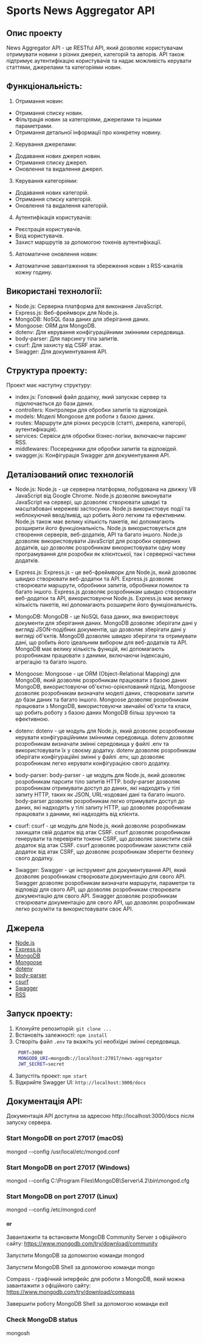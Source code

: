 # Sports News Aggregator API

## Опис проекту
News Aggregator API - це RESTful API, який дозволяє користувачам отримувати новини з різних джерел, категорій та авторів. API також підтримує аутентифікацію користувачів та надає можливість керувати статтями, джерелами та категоріями новин.

## Функціональність:
1. Отримання новин:
- Отримання списку новин.
- Фільтрація новин за категоріями, джерелами та іншими параметрами.
- Отримання детальної інформації про конкретну новину.

2. Керування джерелами:
- Додавання нових джерел новин.
- Отримання списку джерел.
- Оновлення та видалення джерел.

3. Керування категоріями:
- Додавання нових категорій.
- Отримання списку категорій.
- Оновлення та видалення категорій.

4. Аутентифікація користувачів:
- Реєстрація користувачів.
- Вхід користувачів.
- Захист маршрутів за допомогою токенів аутентифікації.

5. Автоматичне оновлення новин:
- Автоматичне завантаження та збереження новин з RSS-каналів кожну годину.

## Використані технології:
- Node.js: Серверна платформа для виконання JavaScript.
- Express.js: Веб-фреймворк для Node.js.
- MongoDB: NoSQL база даних для зберігання даних.
- Mongoose: ORM для MongoDB.
- dotenv: Для керування конфігураційними змінними середовища.
- body-parser: Для парсингу тіла запитів.
- csurf: Для захисту від CSRF атак.
- Swagger: Для документування API.

## Структура проекту:
Проект має наступну структуру:

- index.js: Головний файл додатку, який запускає сервер та підключається до бази даних.
- controllers: Контролери для обробки запитів та відповідей.
- models: Моделі Mongoose для роботи з базою даних.
- routes: Маршрути для різних ресурсів (статті, джерела, категорії, аутентифікація).
- services: Сервіси для обробки бізнес-логіки, включаючи парсинг RSS.
- middlewares: Посередники для обробки запитів та відповідей.
- swagger.js: Конфігурація Swagger для документування API.


## Деталізований опис технологій
- Node.js: Node.js - це серверна платформа, побудована на движку V8 JavaScript від Google Chrome. Node.js дозволяє виконувати JavaScript на сервері, що дозволяє створювати швидкі та масштабовані мережеві застосунки. Node.js використовує події та неблокуючий ввод/вивід, що робить його легким та ефективним. Node.js також має велику кількість пакетів, які допомагають розширити його функціональність. Node.js використовується для створення серверів, веб-додатків, API та багато іншого. Node.js дозволяє використовувати JavaScript для розробки серверних додатків, що дозволяє розробникам використовувати одну мову програмування для розробки як клієнтської, так і серверної частини додатків.

- Express.js: Express.js - це веб-фреймворк для Node.js, який дозволяє швидко створювати веб-додатки та API. Express.js дозволяє створювати маршрути, обробники запитів, обробники помилок та багато іншого. Express.js дозволяє розробникам швидко створювати веб-додатки та API, використовуючи Node.js. Express.js має велику кількість пакетів, які допомагають розширити його функціональність.

- MongoDB: MongoDB - це NoSQL база даних, яка використовує документи для зберігання даних. MongoDB дозволяє зберігати дані у вигляді JSON-подібних документів, що дозволяє зберігати дані у вигляді об'єктів. MongoDB дозволяє швидко зберігати та отримувати дані, що робить його ідеальним вибором для веб-додатків та API. MongoDB має велику кількість функцій, які допомагають розробникам працювати з даними, включаючи індексацію, агрегацію та багато іншого.

- Mongoose: Mongoose - це ORM (Object-Relational Mapping) для MongoDB, який дозволяє розробникам працювати з базою даних MongoDB, використовуючи об'єктно-орієнтований підхід. Mongoose дозволяє розробникам визначати моделі даних, створювати запити до бази даних та багато іншого. Mongoose дозволяє розробникам працювати з MongoDB, використовуючи звичайні об'єкти та класи, що робить роботу з базою даних MongoDB більш зручною та ефективною.

- dotenv: dotenv - це модуль для Node.js, який дозволяє розробникам керувати конфігураційними змінними середовища. dotenv дозволяє розробникам визначати змінні середовища у файлі .env та використовувати їх у своєму додатку. dotenv дозволяє розробникам зберігати конфігураційні змінні у файлі .env, що дозволяє розробникам легко керувати конфігурацією свого додатку.

- body-parser: body-parser - це модуль для Node.js, який дозволяє розробникам парсити тіло запитів HTTP. body-parser дозволяє розробникам отримувати доступ до даних, які надходять у тілі запиту HTTP, таких як JSON, URL-кодовані дані та багато іншого. body-parser дозволяє розробникам легко отримувати доступ до даних, які надходять у тілі запиту HTTP, що дозволяє розробникам працювати з даними, які надходять від клієнта.

- csurf: csurf - це модуль для Node.js, який дозволяє розробникам захищати свій додаток від атак CSRF. csurf дозволяє розробникам генерувати та перевіряти токени CSRF, що дозволяє захистити свій додаток від атак CSRF. csurf дозволяє розробникам захистити свій додаток від атак CSRF, що дозволяє розробникам зберегти безпеку свого додатку.

- Swagger: Swagger - це інструмент для документування API, який дозволяє розробникам створювати документацію для свого API. Swagger дозволяє розробникам визначати маршрути, параметри та відповіді для свого API, що дозволяє розробникам створювати документацію для свого API. Swagger дозволяє розробникам створювати документацію для свого API, що дозволяє розробникам легко розуміти та використовувати своє API.

## Джерела
- [Node.js](https://nodejs.org/)
- [Express.js](https://expressjs.com/)
- [MongoDB](https://www.mongodb.com/)
- [Mongoose](https://mongoosejs.com/)
- [dotenv](https://www.npmjs.com/package/dotenv)
- [body-parser](https://www.npmjs.com/package/body-parser)
- [csurf](https://www.npmjs.com/package/csurf)
- [Swagger](https://swagger.io/)
- [RSS](https://en.wikipedia.org/wiki/RSS)



## Запуск проекту:
1. Клонуйте репозиторій: `git clone ...`
2. Встановіть залежності: `npm install`
3. Cтворіть файл `.env` та вкажіть усі необхідні змінні середовища.
   ```bash
    PORT=3000
    MONGODB_URI=mongodb://localhost:27017/news-aggregator
    JWT_SECRET=secret
    ```
4. Запустіть проект: `npm start`
5. Відкрийте Swagger UI: `http://localhost:3000/docs`

## Документація API:
Документація API доступна за адресою http://localhost:3000/docs після запуску сервера.



### Start MongoDB on port 27017 (macOS)
mongod --config /usr/local/etc/mongod.conf

### Start MongoDB on port 27017 (Windows)
mongod --config C:\Program Files\MongoDB\Server\4.2\bin\mongod.cfg

### Start MongoDB on port 27017 (Linux)
mongod --config /etc/mongod.conf

#### or
Завантажити та встановити MongoDB Community Server з офіційного сайту: https://www.mongodb.com/try/download/community

Запустити MongoDB за допомогою команди mongod

Запустити MongoDB Shell за допомогою команди mongo

Compass - графічний інтерфейс для роботи з MongoDB, який можна завантажити з офіційного сайту: https://www.mongodb.com/try/download/compass

Завершити роботу MongoDB Shell за допомогою команди exit


### Check MongoDB status
mongosh